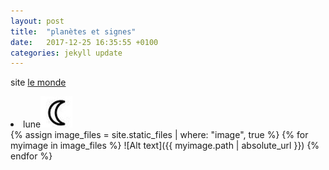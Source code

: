 ```yaml
---
layout: post
title:  "planètes et signes"
date:   2017-12-25 16:35:55 +0100
categories: jekyll update
---
```

site 
[le monde](http://lemonde.fr/)
<li>lune<img src="/assets/img/planetes/moon-celestial.jpg" alt="lune"></li>
{% assign image_files = site.static_files | where: "image", true %}
{% for myimage in image_files %}
![Alt text]({{ myimage.path  | absolute_url }})
{% endfor %}
